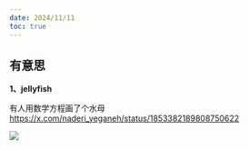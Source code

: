 ```yaml
---
date: 2024/11/11
toc: true
---
```


## 有意思
**1、jellyfish**

有人用数学方程画了个水母<https://x.com/naderi_yeganeh/status/1853382189808750622>

![](https://pbs.twimg.com/media/GbiJLPRbQAAr1XM?format=jpg&name=medium)

